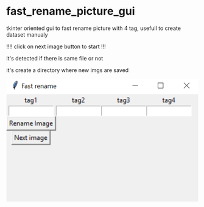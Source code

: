 # fast_rename_picture_gui
tkinter oriented gui to fast rename picture with 4 tag, usefull to create dataset manualy

!!!! click on next image button to start  !!!

it's detected if there is same file or not

it's create a directory where new imgs are saved

![Gui image](https://github.com/A-Wpro/fast_rename_picture_gui/blob/17bb7378a3216c2dd9c9af286ca869b7cc879fe3/Capture%20d%E2%80%99%C3%A9cran%202021-03-06%20020044.png)
